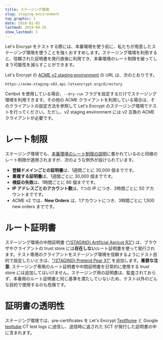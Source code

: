 ```yaml
---
title: ステージング環境
slug: staging-environment
top_graphic: 1
date: 2018-01-05
lastmod: 2019-09-16
show_lastmod: 1
---
```



Let's Encrypt をテストする際には、本番環境を使う前に、私たちが用意したステージング環境を使うことを強くおすすめします。ステージング環境を利用すると、信頼された証明書を発行直後に利用でき、本番環境のレート制限を破ってしまう可能性を減らすことができます。

Let's Encrypt の [ACME v2 staging environment](https://community.letsencrypt.org/t/staging-endpoint-for-acme-v2/49605) の URL は、次のとおりです。

`https://acme-staging-v02.api.letsencrypt.org/directory`

Certbot を使用している場合、`--dry-run` フラグを設定するだけでステージング環境を利用できます。その他の ACME クライアントを利用している場合は、そのクライアントの設定方法を参照して Let's Encrypt のステージング環境でテストを行ってください。ただし、v2 staging environment には v2 互換の ACME クライアントが必要です。

# レート制限

ステージング環境でも、[本番環境のレート制限の説明](/docs/rate-limits)に書かれているのと同様のレート制限が適用されますが、次のような例外が設けられています。

* **登録ドメインごとの証明書**は、1週間ごとに 30,000 個までです。
* **重複する証明書**は、1週間ごとに 30,000 個までです。
* **検証の失敗**は、1時間ごとに 60 個までです。
* **IP アドレスごとのアカウント数**は、1つの IP につき、3時間ごとに 50 アカウントまでです。
* ACME v2 では、**New Orders** は、1アカウントにつき、3時間ごとに 1,500 new orders までです。

# ルート証明書

ステージング環境の中間証明書 (["(STAGING) Artificial Apricot R3"](/certs/staging/letsencrypt-stg-int-r3.pem)) は、ブラウザやクライアントの trust store には**存在しない**ルート証明書を使って発行されます。テスト専用のクライアントをステージング環境を信頼するようにテスト目的で設定したいときは、["(STAGING) Pretend Pear X1"](/certs/staging/letsencrypt-stg-root-x1.pem) を追加します。**重要な注意**: ステージング専用のルート証明書や中間証明書を日常的に使用する trust store には追加してはいけません。ステージング用の証明書は、監査されておらず、本番用のルート証明書と同じ基準を満たしていないため、テスト以外のどんな目的で使用するのも危険です。

# 証明書の透明性

ステージング環境では、pre-certificates を Let's Encrypt [Testflume](/docs/ct-logs) と Google [testtube](http://www.certificate-transparency.org/known-logs#TOC-Test-Logs) CT test logs に送信し、送信時に返された SCT が発行した証明書の中に含まれます。
